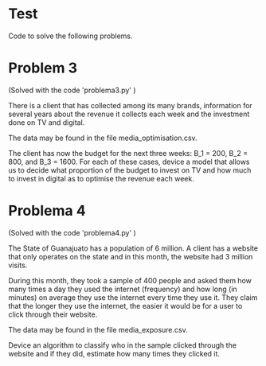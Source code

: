 # Test
Code to solve the following problems.

# Problem 3

(Solved with the code 'problema3.py' )

There is a client that has collected among its many brands, information for several years about the revenue it collects each week and the investment done on TV and digital.

The data may be found in the file media\_optimisation.csv.

The client has now the budget for the next three weeks: B_1 = 200, B_2 = 800, and B_3 = 1600. For each of these cases, device a model that allows us to decide what proportion of the budget to invest on TV and how much to invest in digital as to optimise the revenue each week.

# Problema 4

(Solved with the code 'problema4.py' )

The State of Guanajuato has a population of 6 million. A client has a website that only operates on the state and in this month, the website had 3 million visits.

During this month, they took a sample of 400 people and asked them how many times a day they used the internet (frequency) and how long (in minutes) on average they use the internet every time they use it. They claim that the longer they use the internet, the easier it would be for a user to click through their website.

The data may be found in the file media_exposure.csv.

Device an algorithm to classify who in the sample clicked through the website and if they did, estimate how many times they clicked it.
